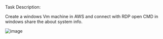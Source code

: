 Task Description:

Create a windows Vm machine in AWS and connect with RDP open CMD in windows share the about system info.

![image](https://github.com/user-attachments/assets/fea68df9-ca1a-4e72-8ee9-84c3750b2a51)
